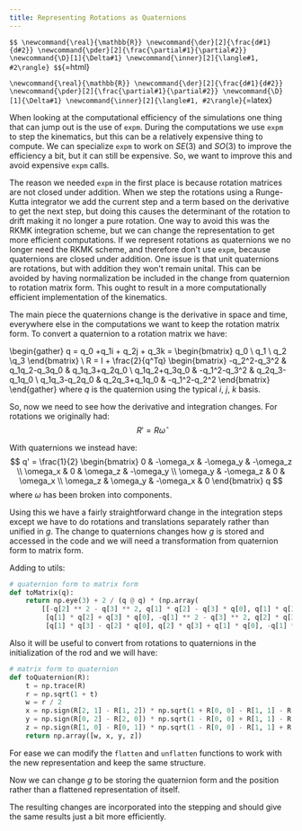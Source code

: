 ```yaml
---
title: Representing Rotations as Quaternions
---
```


`$$
\newcommand{\real}{\mathbb{R}}
\newcommand{\der}[2]{\frac{d#1}{d#2}}
\newcommand{\pder}[2]{\frac{\partial#1}{\partial#2}}
\newcommand{\D}[1]{\Delta#1}
\newcommand{\inner}[2]{\langle#1, #2\rangle}
$$`{=html}

`\newcommand{\real}{\mathbb{R}}
 \newcommand{\der}[2]{\frac{d#1}{d#2}}
 \newcommand{\pder}[2]{\frac{\partial#1}{\partial#2}}
 \newcommand{\D}[1]{\Delta#1}
 \newcommand{\inner}[2]{\langle#1, #2\rangle}`{=latex}

When looking at the computational efficiency of the simulations one thing that can jump out is the use of `expm`. During the computations we use `expm` to step the kinematics, but this can be a relatively expensive thing to compute. We can specialize `expm` to work on $SE(3)$ and $SO(3)$ to improve the efficiency a bit, but it can still be expensive. So, we want to improve this and avoid expensive `expm` calls.

The reason we needed `expm` in the first place is because rotation matrices are not closed under addition. When we step the rotations using a Runge-Kutta integrator we add the current step and a term based on the derivative to get the next step, but doing this causes the determinant of the rotation to drift making it no longer a pure rotation. One way to avoid this was the RKMK integration scheme, but we can change the representation to get more efficient computations. If we represent rotations as quaternions we no longer need the RKMK scheme, and therefore don't use `expm`, because quaternions are closed under addition. One issue is that unit quaternions are rotations, but with addition they won't remain unital. This can be avoided by having normalization be included in the change from quaternion to rotation matrix form. This ought to result in a more computationally efficient implementation of the kinematics.

The main piece the quaternions change is the derivative in space and time, everywhere else in the computations we want to keep the rotation matrix form. To convert a quaternion to a rotation matrix we have:

\begin{gather}
q = q_0 +q_1i + q_2j + q_3k = \begin{bmatrix} q_0 \\ q_1 \\ q_2 \\q_3 \end{bmatrix} \\
R = I + \frac{2}{q^Tq}
    \begin{bmatrix}
        -q_2^2-q_3^2 & q_1q_2-q_3q_0 & q_1q_3+q_2q_0 \\
        q_1q_2+q_3q_0 & -q_1^2-q_3^2 & q_2q_3-q_1q_0 \\
        q_1q_3-q_2q_0 & q_2q_3+q_1q_0 & -q_1^2-q_2^2
    \end{bmatrix}
\end{gather}
where $q$ is the quaternion using the typical $i$, $j$, $k$ basis. 

So, now we need to see how the derivative and integration changes. For rotations we originally had:
$$
R' = R\hat{\omega}
$$

With quaternions we instead have:
$$
q' = \frac{1}{2}
    \begin{bmatrix}
        0 & -\omega_x & -\omega_y & -\omega_z \\
        \omega_x & 0 & \omega_z & -\omega_y \\
        \omega_y & -\omega_z & 0 & \omega_x \\
        \omega_z & \omega_y & -\omega_x & 0
    \end{bmatrix}
    q
$$
where $\omega$ has been broken into components.

Using this we have a fairly straightforward change in the integration steps except we have to do rotations and translations separately rather than unified in $g$. The change to quaternions changes how $g$ is stored and accessed in the code and we will need a transformation from quaternion form to matrix form.

Adding to utils:
```python
# quaternion form to matrix form
def toMatrix(q):
    return np.eye(3) + 2 / (q @ q) * (np.array(
        [[-q[2] ** 2 - q[3] ** 2, q[1] * q[2] - q[3] * q[0], q[1] * q[3] + q[2] * q[0]],
         [q[1] * q[2] + q[3] * q[0], -q[1] ** 2 - q[3] ** 2, q[2] * q[3] - q[1] * q[0]],
         [q[1] * q[3] - q[2] * q[0], q[2] * q[3] + q[1] * q[0], -q[1] ** 2 - q[2] ** 2]]))
```

Also it will be useful to convert from rotations to quaternions in the initialization of the rod and we will have:
```python
# matrix form to quaternion
def toQuaternion(R):
    t = np.trace(R)
    r = np.sqrt(1 + t)
    w = r / 2
    x = np.sign(R[2, 1] - R[1, 2]) * np.sqrt(1 + R[0, 0] - R[1, 1] - R[2, 2]) / 2
    y = np.sign(R[0, 2] - R[2, 0]) * np.sqrt(1 - R[0, 0] + R[1, 1] - R[2, 2]) / 2
    z = np.sign(R[1, 0] - R[0, 1]) * np.sqrt(1 - R[0, 0] - R[1, 1] + R[2, 2]) / 2
    return np.array([w, x, y, z])
```

For ease we can modify the `flatten` and `unflatten` functions to work with the new representation and keep the same structure.

Now we can change $g$ to be storing the quaternion form and the position rather than a flattened representation of itself.

The resulting changes are incorporated into the stepping and should give the same results just a bit more efficiently.
 